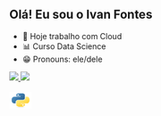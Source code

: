 ## Olá! Eu sou o Ivan Fontes

- 👜 Hoje trabalho com Cloud
- 📊 Curso Data Science
- 😁 Pronouns: ele/dele
<div>
  <a href="https://github.com/Ivan-Fontes-de-Assis-Santos">
    <img height="180em" src="https://github-readme-stats.vercel.app/api?username=Ivan-Fontes-de-Assis-Santos&show_icons=true&theme=tokyonight&include_all_commits=true&count_private=true" />
    <img height="180em" src="https://github-readme-stats.vercel.app/api/top-langs/?username=Ivan-Fontes-de-Assis-Santos&layout=compact&langs_count=16&theme=tokyonight" />
  </a>
</div>
<div style="display: inline_block"><br>
  <img align="center" alt="Rafa-Python" height="30" width="40" src="https://raw.githubusercontent.com/devicons/devicon/master/icons/python/python-original.svg">
</div>
 
